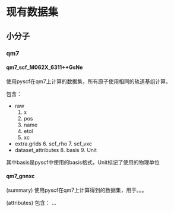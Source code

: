 # 现有数据集

## 小分子

### qm7

#### qm7_scf_M062X_6311++GsNe

使用pyscf在qm7上计算的数据集，所有原子使用相同的轨道基组计算。

包含：
- raw
    1. x
    2. pos
    3. name
    4. etol
    5. xc
- extra.grids
    6. scf_rho
    7. scf_vxc
- dataset_attributes
    8. basis
    9. Unit

其中basis是pyscf中使用的basis格式，Unit标记了使用的物理单位

#### qm7_gnnxc

(summary)
使用pyscf在qm7上计算得到的数据集，用于。。。

(attributes)
包含：
...


